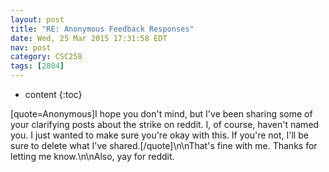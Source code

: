 ```yaml
---
layout: post
title: "RE: Anonymous Feedback Responses"
date: Wed, 25 Mar 2015 17:31:58 EDT
nav: post
category: CSC258
tags: [2804]
---
```


* content
{:toc}

[quote=Anonymous]I hope you don't mind, but I've been sharing some of your clarifying posts about the strike on reddit. I, of course, haven't named you. I just wanted to make sure you're okay with this. If you're not, I'll be sure to delete what I've shared.[/quote]\n\nThat's fine with me. Thanks for letting me know.\n\nAlso, yay for reddit.
<!-- more -->
<p></p>
